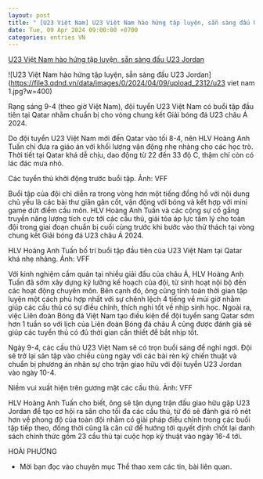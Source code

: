 ```yaml
---
layout: post
title: " [U23 Việt Nam] U23 Việt Nam hào hứng tập luyện, sẵn sàng đấu U23 Jordan"
date: Tue, 09 Apr 2024 09:00:00 +0700
categories: entries VN
---
```

[U23 Việt Nam hào hứng tập luyện, sẵn sàng đấu U23 Jordan](https://www.qdnd.vn/the-thao/quoc-te/u23-viet-nam-hao-hung-tap-luyen-san-sang-dau-u23-jordan-771946)

![U23 Việt Nam hào hứng tập luyện, sẵn sàng đấu U23 Jordan](https://file3.qdnd.vn/data/images/0/2024/04/09/upload_2312/u23 viet nam 1.jpg?w=400)

Rạng sáng 9-4 (theo giờ Việt Nam), đội tuyển U23 Việt Nam có buổi tập đầu tiên tại Qatar nhằm chuẩn bị cho vòng chung kết Giải bóng đá U23 châu Á 2024.

Do đội tuyển U23 Việt Nam mới đến Qatar vào tối 8-4, nên HLV Hoàng Anh Tuấn chỉ đưa ra giáo án với khối lượng vận động nhẹ nhàng cho các học trò. Thời tiết tại Qatar khá dễ chịu, dao động từ 22 đến 33 độ C, thậm chí còn có lác đác mưa nhỏ.

Các tuyển thủ khởi động trước buổi tập. Ảnh: VFF

Buổi tập của đội chỉ diễn ra trong vòng hơn một tiếng đồng hồ với nội dung chủ yếu là các bài thư giãn gân cốt, vận động với bóng và kết hợp với mini game dứt điểm cầu môn. HLV Hoàng Anh Tuấn và các cộng sự cố gắng truyền năng lượng tích cực tới các cầu thủ, giải tỏa áp lực tâm lý cho toàn đội trong giai đoạn chuẩn bị cuối cùng trước khi bước vào thử thách tại vòng chung kết Giải bóng đá U23 châu Á 2024.

HLV Hoàng Anh Tuấn bố trí buổi tập đầu tiên của U23 Việt Nam tại Qatar khá nhẹ nhàng. Ảnh: VFF

Với kinh nghiệm cầm quân tại nhiều giải đấu của châu Á, HLV Hoàng Anh Tuấn đã sớm xây dựng kỹ lưỡng kế hoạch của đội, từ sinh hoạt nội bộ đến các hoạt động chuyên môn. Bên cạnh đó, ông cũng tính toán thời gian tập luyện một cách phù hợp nhất với sự chênh lệch 4 tiếng về múi giờ nhằm giúp các cầu thủ có sự điều chỉnh, thích nghi tốt về nhịp sinh học. Ngoài ra, việc Liên đoàn Bóng đá Việt Nam tạo điều kiện để đội tuyển sang Qatar sớm hơn 1 tuần so với lịch của Liên đoàn Bóng đá châu Á cũng được đánh giá sẽ giúp các tuyển thủ có đủ thời gian cần thiết để bắt nhịp tốt.

Ngày 9-4, các cầu thủ U23 Việt Nam sẽ có trọn buổi sáng để nghỉ ngơi. Đội sẽ trở lại sân tập vào chiều cùng ngày với các bài rèn kỹ chiến thuật và chuẩn bị phương án nhân sự cho trận giao hữu với đội tuyển U23 Jordan vào ngày 10-4.

Niềm vui xuất hiện trên gương mặt các cầu thủ. Ảnh: VFF

HLV Hoàng Anh Tuấn cho biết, ông sẽ tận dụng trận đấu giao hữu gặp U23 Jordan để tạo cơ hội ra sân cho tối đa các cầu thủ, từ đó sẽ đánh giá rõ nét hơn về phong độ của toàn đội nhằm có giải pháp điều chỉnh trong các buổi tập tiếp theo, đồng thời cũng là căn cứ để hướng tới quyết định chốt lại danh sách chính thức gồm 23 cầu thủ tại cuộc họp kỹ thuật vào ngày 16-4 tới.

HOÀI PHƯƠNG

* Mời bạn đọc vào chuyên mục Thể thao xem các tin, bài liên quan.

